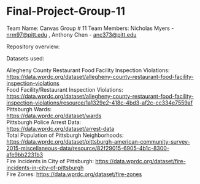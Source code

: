 # Final-Project-Group-11
Team Name: 
Canvas Group # 11
Team Members:
Nicholas Myers - nrm97@pitt.edu
, Anthony Chen - anc373@pitt.edu

Repository overview:

Datasets used: 

Allegheny County Restaurant Food Facility Inspection Violations:
<br>
https://data.wprdc.org/dataset/allegheny-county-restaurant-food-facility-inspection-violations
<br>
Food Facility/Restaurant Inspection Violations:
<br>
https://data.wprdc.org/dataset/allegheny-county-restaurant-food-facility-inspection-violations/resource/1a1329e2-418c-4bd3-af2c-cc334e7559af
<br>
Pittsburgh Wards:
<br>
https://data.wprdc.org/dataset/wards
<br>
Pittsburgh Police Arrest Data:
<br>
https://data.wprdc.org/dataset/arrest-data
<br>
Total Population of Pittsburgh Neighborhoods:
<br>
https://data.wprdc.org/dataset/pittsburgh-american-community-survey-2015-miscellaneous-data/resource/82f29015-6905-4b1c-8300-afe9bb2231b3
<br>
Fire Incidents in City of Pittsburgh:
https://data.wprdc.org/dataset/fire-incidents-in-city-of-pittsburgh
<br>
Fire Zones:
https://data.wprdc.org/dataset/fire-zones
